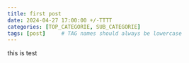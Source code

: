 ```yaml
---
title: first post
date: 2024-04-27 17:00:00 +/-TTTT
categories: [TOP_CATEGORIE, SUB_CATEGORIE]
tags: [post]     # TAG names should always be lowercase
---
```

this is test
